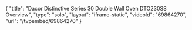 {
    "title": "Dacor Distinctive Series 30 Double Wall Oven DTO230SS Overview",
    "type": "solo",
    "layout": "iframe-static",
    "videoId": "69864270",
    "url": "\/tvpembed\/69864270"
}